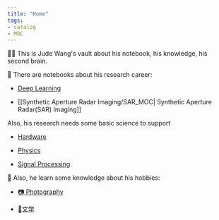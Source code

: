```yaml
---
title: "Home"
tags:
- catalog
- MOC
---
```


🕵️‍♂️ This is Jude Wang's vault about his notebook, his knowledge, his second brain. 

🚧 There are notebooks about his research career:

* [Deep Learning](Deep_Learning_And_Machine_Learning/Deep%20_Learning_MOC.md)

* [[Synthetic Aperture Radar Imaging/SAR_MOC| Synthetic Aperture Radar(SAR) Imaging]]

Also, his research needs some basic science to support

* [Hardware](Hardware/Hardware_MOC.md)

* [Physics](Physics/Physics_MOC.md)

* [Signal Processing](Signal%20Processing/Signal%20Processing_MOC.md)

🛶 Also, he learn some knowledge about his hobbies:

* [📷 Photography](Photography/Photography_MOC.md)

* [📮文学](文学/文学_MOC.md)

